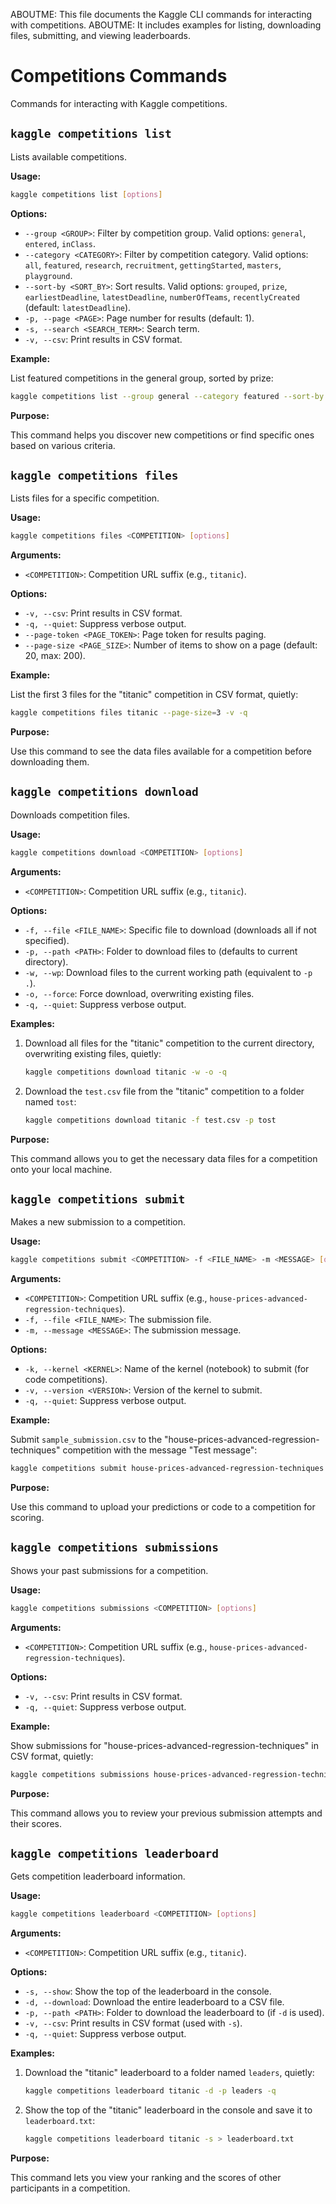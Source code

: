 ABOUTME: This file documents the Kaggle CLI commands for interacting with competitions.
ABOUTME: It includes examples for listing, downloading files, submitting, and viewing leaderboards.

# Competitions Commands

Commands for interacting with Kaggle competitions.

## `kaggle competitions list`

Lists available competitions.

**Usage:**

```bash
kaggle competitions list [options]
```

**Options:**

*   `--group <GROUP>`: Filter by competition group. Valid options: `general`, `entered`, `inClass`.
*   `--category <CATEGORY>`: Filter by competition category. Valid options: `all`, `featured`, `research`, `recruitment`, `gettingStarted`, `masters`, `playground`.
*   `--sort-by <SORT_BY>`: Sort results. Valid options: `grouped`, `prize`, `earliestDeadline`, `latestDeadline`, `numberOfTeams`, `recentlyCreated` (default: `latestDeadline`).
*   `-p, --page <PAGE>`: Page number for results (default: 1).
*   `-s, --search <SEARCH_TERM>`: Search term.
*   `-v, --csv`: Print results in CSV format.

**Example:**

List featured competitions in the general group, sorted by prize:

```bash
kaggle competitions list --group general --category featured --sort-by prize
```

**Purpose:**

This command helps you discover new competitions or find specific ones based on various criteria.

## `kaggle competitions files`

Lists files for a specific competition.

**Usage:**

```bash
kaggle competitions files <COMPETITION> [options]
```

**Arguments:**

*   `<COMPETITION>`: Competition URL suffix (e.g., `titanic`).

**Options:**

*   `-v, --csv`: Print results in CSV format.
*   `-q, --quiet`: Suppress verbose output.
*   `--page-token <PAGE_TOKEN>`: Page token for results paging.
*   `--page-size <PAGE_SIZE>`: Number of items to show on a page (default: 20, max: 200).

**Example:**

List the first 3 files for the "titanic" competition in CSV format, quietly:

```bash
kaggle competitions files titanic --page-size=3 -v -q
```

**Purpose:**

Use this command to see the data files available for a competition before downloading them.

## `kaggle competitions download`

Downloads competition files.

**Usage:**

```bash
kaggle competitions download <COMPETITION> [options]
```

**Arguments:**

*   `<COMPETITION>`: Competition URL suffix (e.g., `titanic`).

**Options:**

*   `-f, --file <FILE_NAME>`: Specific file to download (downloads all if not specified).
*   `-p, --path <PATH>`: Folder to download files to (defaults to current directory).
*   `-w, --wp`: Download files to the current working path (equivalent to `-p .`).
*   `-o, --force`: Force download, overwriting existing files.
*   `-q, --quiet`: Suppress verbose output.

**Examples:**

1.  Download all files for the "titanic" competition to the current directory, overwriting existing files, quietly:

    ```bash
    kaggle competitions download titanic -w -o -q
    ```

2.  Download the `test.csv` file from the "titanic" competition to a folder named `tost`:

    ```bash
    kaggle competitions download titanic -f test.csv -p tost
    ```

**Purpose:**

This command allows you to get the necessary data files for a competition onto your local machine.

## `kaggle competitions submit`

Makes a new submission to a competition.

**Usage:**

```bash
kaggle competitions submit <COMPETITION> -f <FILE_NAME> -m <MESSAGE> [options]
```

**Arguments:**

*   `<COMPETITION>`: Competition URL suffix (e.g., `house-prices-advanced-regression-techniques`).
*   `-f, --file <FILE_NAME>`: The submission file.
*   `-m, --message <MESSAGE>`: The submission message.

**Options:**

*   `-k, --kernel <KERNEL>`: Name of the kernel (notebook) to submit (for code competitions).
*   `-v, --version <VERSION>`: Version of the kernel to submit.
*   `-q, --quiet`: Suppress verbose output.

**Example:**

Submit `sample_submission.csv` to the "house-prices-advanced-regression-techniques" competition with the message "Test message":

```bash
kaggle competitions submit house-prices-advanced-regression-techniques -f sample_submission.csv -m "Test message"
```

**Purpose:**

Use this command to upload your predictions or code to a competition for scoring.

## `kaggle competitions submissions`

Shows your past submissions for a competition.

**Usage:**

```bash
kaggle competitions submissions <COMPETITION> [options]
```

**Arguments:**

*   `<COMPETITION>`: Competition URL suffix (e.g., `house-prices-advanced-regression-techniques`).

**Options:**

*   `-v, --csv`: Print results in CSV format.
*   `-q, --quiet`: Suppress verbose output.

**Example:**

Show submissions for "house-prices-advanced-regression-techniques" in CSV format, quietly:

```bash
kaggle competitions submissions house-prices-advanced-regression-techniques -v -q
```

**Purpose:**

This command allows you to review your previous submission attempts and their scores.

## `kaggle competitions leaderboard`

Gets competition leaderboard information.

**Usage:**

```bash
kaggle competitions leaderboard <COMPETITION> [options]
```

**Arguments:**

*   `<COMPETITION>`: Competition URL suffix (e.g., `titanic`).

**Options:**

*   `-s, --show`: Show the top of the leaderboard in the console.
*   `-d, --download`: Download the entire leaderboard to a CSV file.
*   `-p, --path <PATH>`: Folder to download the leaderboard to (if `-d` is used).
*   `-v, --csv`: Print results in CSV format (used with `-s`).
*   `-q, --quiet`: Suppress verbose output.

**Examples:**

1.  Download the "titanic" leaderboard to a folder named `leaders`, quietly:

    ```bash
    kaggle competitions leaderboard titanic -d -p leaders -q
    ```

2.  Show the top of the "titanic" leaderboard in the console and save it to `leaderboard.txt`:

    ```bash
    kaggle competitions leaderboard titanic -s > leaderboard.txt
    ```

**Purpose:**

This command lets you view your ranking and the scores of other participants in a competition.
